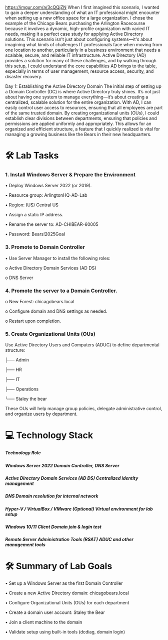 https://imgur.com/a/3cQQjZN
When I first imagined this scenario, I wanted to gain a deeper understanding of what an IT professional might encounter when setting up a new office space for a large organization. I chose the example of the Chicago Bears purchasing the Arlington Racecourse because it involves a dynamic, high-profile organization with varied IT needs, making it a perfect case study for applying Active Directory solutions.
This scenario isn’t just about configuring systems—it's about imagining what kinds of challenges IT professionals face when moving from one location to another, particularly in a business environment that needs a scalable, secure, and reliable IT infrastructure. Active Directory (AD) provides a solution for many of these challenges, and by walking through this setup, I could understand the core capabilities AD brings to the table, especially in terms of user management, resource access, security, and disaster recovery.

Day 1: Establishing the Active Directory Domain
The initial step of setting up a Domain Controller (DC) is where Active Directory truly shines. It’s not just about having one system to manage everything—it’s about creating a centralized, scalable solution for the entire organization. With AD, I can easily control user access to resources, ensuring that all employees are part of the same trusted domain.
By creating organizational units (OUs), I could establish clear divisions between departments, ensuring that policies and permissions are applied uniformly and appropriately. This allows for an organized and efficient structure, a feature that I quickly realized is vital for managing a growing business like the Bears in their new headquarters.

# 🛠️ Lab Tasks

### 1. Install Windows Server & Prepare the Environment
   
•	Deploy Windows Server 2022 (or 2019).

•	Resource group: ArlingtonHQ-AD-Lab

•	Region: (US) Central US

•	Assign a static IP address.

•	Rename the server to: AD-CHIBEAR-60005

•	Password: Bears!2025Goal

### 3. Promote to Domain Controller
   
•	Use Server Manager to install the following roles:

  o	Active Directory Domain Services (AD DS)
  
  o	DNS Server
  
### 4. Promote the server to a Domain Controller.
  o	New Forest: chicagobears.local
  
  o	Configure domain and DNS settings as needed.
  
  o	Restart upon completion.

### 5. Create Organizational Units (OUs)
   
Use Active Directory Users and Computers (ADUC) to define departmental structure:

├── Admin

├── HR

├── IT

├── Operations

└── Staley the bear

These OUs will help manage group policies, delegate administrative control, and organize users by department.

# 💻 Technology Stack

##### Technology	Role

##### Windows Server 2022	Domain Controller, DNS Server

##### Active Directory Domain Services (AD DS)	Centralized identity management

##### DNS	Domain resolution for internal network

##### Hyper-V / VirtualBox / VMware	(Optional) Virtual environment for lab setup

##### Windows 10/11 Client	Domain join & login test

##### Remote Server Administration Tools (RSAT)	ADUC and other management tools

# 🛠️ Summary of Lab Goals
•	Set up a Windows Server as the first Domain Controller

•	Create a new Active Directory domain: chicagobears.local

•	Configure Organizational Units (OUs) for each department

•	Create a domain user account: Staley the Bear

•	Join a client machine to the domain

•	Validate setup using built-in tools (dcdiag, domain login)
